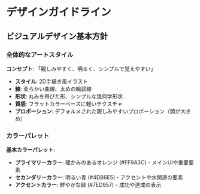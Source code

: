 # デザインガイドライン

## ビジュアルデザイン基本方針

### 全体的なアートスタイル

**コンセプト**: 「親しみやすく、明るく、シンプルで覚えやすい」

- **スタイル**: 2D手描き風イラスト
- **線**: 柔らかい曲線、太めの輪郭線
- **形状**: 丸みを帯びた形、シンプルな幾何学形状
- **質感**: フラットカラーベースに軽いテクスチャ
- **プロポーション**: デフォルメされた親しみやすいプロポーション（頭が大きめ）

### カラーパレット

**基本カラーパレット**:
- **プライマリーカラー**: 暖かみのあるオレンジ (#FF9A3C) - メインUIや重要要素
- **セカンダリーカラー**: 明るい青 (#4DB6E5) - アクセントや水関連の要素
- **アクセントカラー**: 鮮やかな緑 (#7ED957) - 成功や達成の表示